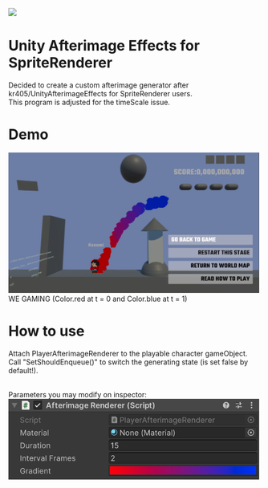 ![](https://img.shields.io/badge/license-MIT-green)

# Unity Afterimage Effects for SpriteRenderer
Decided to create a custom afterimage generator after kr405/UnityAfterimageEffects for SpriteRenderer users.<br>
This program is adjusted for the timeScale issue.<br>

# Demo
<img src="https://github.com/TrueRyoB/Unity-AfterImage-for-SpriteRenderer/blob/main/very%20cool%20screenshot.png" width="500px"><br>
WE GAMING (Color.red at t = 0 and Color.blue at t = 1)<br>

# How to use
Attach PlayerAfterimageRenderer to the playable character gameObject.<br>
Call "SetShouldEnqueue()" to switch the generating state (is set false by default!).<br>

<br>
Parameters you may modify on inspector:<br>
<img src="https://github.com/TrueRyoB/Unity-AfterImage-for-SpriteRenderer/blob/main/another%20cool%20screenshot.png" width="500px">
